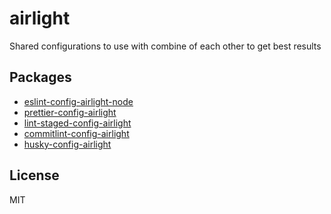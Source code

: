 # airlight

Shared configurations to use with combine of each other to get best results

## Packages

- [eslint-config-airlight-node](./packages/eslint-config-node)
- [prettier-config-airlight](./packages/prettier-config)
- [lint-staged-config-airlight](./packages/lint-staged-config)
- [commitlint-config-airlight](./packages/commitlint-config)
- [husky-config-airlight](./packages/husky-config)

## License

MIT
